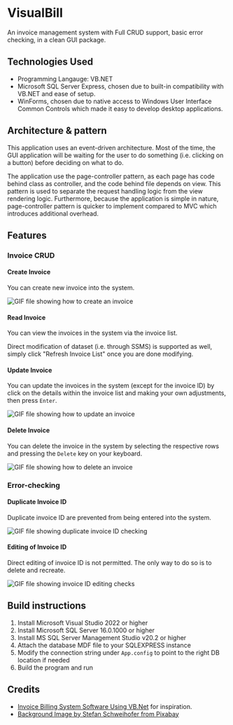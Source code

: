 # VisualBill

An invoice management system with Full CRUD support, basic error checking, in a clean GUI package.

## Technologies Used

- Programming Langauge: VB.NET
- Microsoft SQL Server Express, chosen due to built-in compatibility with VB.NET and ease of setup.
- WinForms, chosen due to native access to Windows User Interface Common Controls which made it easy to develop desktop applications.

## Architecture & pattern

This application uses an event-driven architecture. Most of the time, the GUI application will be waiting for the user to do something (i.e. clicking on a button) before deciding on what to do. 

The application use the page-controller pattern, as each page has code behind class as controller, and the code behind file depends on view. This pattern is used to separate the request handling logic from the view rendering logic. Furthermore, because the application is simple in nature, page-controller pattern is quicker to implement compared to MVC which introduces additional overhead. 

## Features

### Invoice CRUD

#### Create Invoice

You can create new invoice into the system.

![GIF file showing how to create an invoice](./img/CreateInvoice.gif "Create Invoice")

#### Read Invoice

You can view the invoices in the system via the invoice list.

Direct modification of dataset (i.e. through SSMS) is supported as well, simply click "Refresh Invoice List" once you are done modifying.

#### Update Invoice

You can update the invoices in the system (except for the invoice ID) by click on the details within the invoice list and making your own adjustments, then press `Enter`.

![GIF file showing how to update an invoice](./img/UpdateInvoice.gif "Update Invoice")

#### Delete Invoice

You can delete the invoice in the system by selecting the respective rows and pressing the `Delete` key on your keyboard.

![GIF file showing how to delete an invoice](./img/DeleteInvoice.gif "Delete Invoice")

### Error-checking

#### Duplicate Invoice ID

Duplicate invoice ID are prevented from being entered into the system.

![GIF file showing duplicate invoice ID checking](./img/DuplicateIDError.gif "Duplicate Invoice ID checking")

#### Editing of Invoice ID

Direct editing of invoice ID is not permitted. The only way to do so is to delete and recreate.

![GIF file showing invoice ID editing checks](./img/EditIDError.gif "Invoice ID editing checks")

## Build instructions

1. Install Microsoft Visual Studio 2022 or higher
2. Install Microsoft SQL Server 16.0.1000 or higher
3. Install MS SQL Server Management Studio v20.2 or higher
4. Attach the database MDF file to your SQLEXPRESS instance
5. Modify the connection string under `App.config` to point to the right DB location if needed
6. Build the program and run

## Credits

- [Invoice Billing System Software Using VB.Net]() for inspiration.
- [Background Image by Stefan Schweihofer from Pixabay](https://pixabay.com/photos/color-acrylic-paint-art-painting-4158152/)